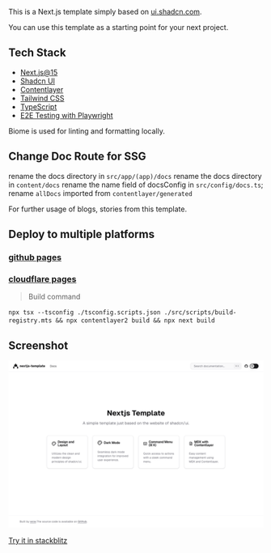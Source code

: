 This is a Next.js template simply based on [ui.shadcn.com](https://ui.shadcn.com/).

You can use this template as a starting point for your next project.

## Tech Stack
- [Next.js@15](https://nextjs.org/)
- [Shadcn UI](https://ui.shadcn.com/)
- [Contentlayer](https://contentlayer.dev/)
- [Tailwind CSS](https://tailwindcss.com/)
- [TypeScript](https://www.typescriptlang.org/)
- [E2E Testing with Playwright](https://playwright.dev/)

Biome is used for linting and formatting locally.

## Change Doc Route for SSG

rename the docs directory in `src/app/(app)/docs`
rename the docs directory in `content/docs`
rename the name field of docsConfig in `src/config/docs.ts`;
rename `allDocs` imported from `contentlayer/generated`

For further usage of blogs, stories from this template.

## Deploy to multiple platforms

### [github pages](asd55667.github.io/nextjs-template)

### [cloudflare pages](nextjs-template.wuchengwei.com)

> Build command

``` shell
npx tsx --tsconfig ./tsconfig.scripts.json ./src/scripts/build-registry.mts && npx contentlayer2 build && npx next build
```

## Screenshot
![](/tests/e2e/homepage.spec.ts-snapshots/homepage-chromium-darwin.png)

[Try it in stackblitz](https://stackblitz.com/github/asd55667/nextjs-template)
